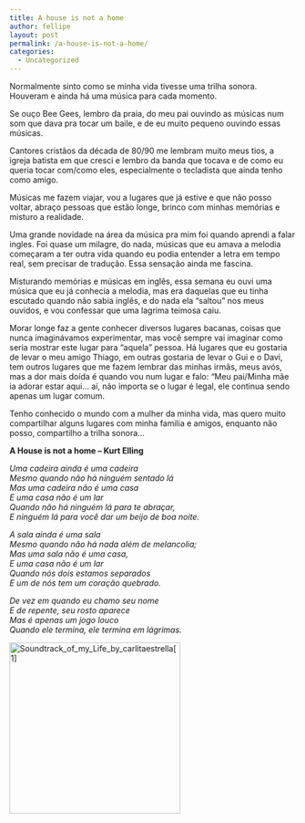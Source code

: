 ```yaml
---
title: A house is not a home
author: fellipe
layout: post
permalink: /a-house-is-not-a-home/
categories:
  - Uncategorized
---
```

<center>
</center>

  
Normalmente sinto como se minha vida tivesse uma trilha sonora. Houveram e ainda há uma música para cada momento.

Se ouço Bee Gees, lembro da praia, do meu pai ouvindo as músicas num som que dava pra tocar um baile, e de eu muito pequeno ouvindo essas músicas.

Cantores cristãos da década de 80/90 me lembram muito meus tios, a igreja batista em que cresci e lembro da banda que tocava e de como eu queria tocar com/como eles, especialmente o tecladista que ainda tenho como amigo.

Músicas me fazem viajar, vou a lugares que já estive e que não posso voltar, abraço pessoas que estão longe, brinco com minhas memórias e misturo a realidade.

Uma grande novidade na área da música pra mim foi quando aprendi a falar ingles. Foi quase um milagre, do nada, músicas que eu amava a melodia começaram a ter outra vida quando eu podia entender a letra em tempo real, sem precisar de tradução. Essa sensação ainda me fascina.

Misturando memórias e músicas em inglês, essa semana eu ouvi uma música que eu já conhecia a melodia, mas era daquelas que eu tinha escutado quando não sabia inglês, e do nada ela &#8220;saltou&#8221; nos meus ouvidos, e vou confessar que uma lagrima teimosa caiu.

Morar longe faz a gente conhecer diversos lugares bacanas, coisas que nunca imaginávamos experimentar, mas você sempre vai imaginar como seria mostrar este lugar para &#8220;aquela&#8221; pessoa. Há lugares que eu gostaria de levar o meu amigo Thiago, em outras gostaria de levar o Gui e o Davi, tem outros lugares que me fazem lembrar das minhas irmãs, meus avós, mas a dor mais doída é quando vou num lugar e falo: &#8220;Meu pai/Minha mãe ia adorar estar aqui&#8230; aí, não importa se o lugar é legal, ele continua sendo apenas um lugar comum.

Tenho conhecido o mundo com a mulher da minha vida, mas quero muito compartilhar alguns lugares com minha familia e amigos, enquanto não posso, compartilho a trilha sonora&#8230;

**A House is not a home &#8211; Kurt Elling**

*Uma cadeira ainda é uma cadeira*  
*Mesmo quando não há ninguém sentado lá*  
*Mas uma cadeira não é uma casa*  
*E uma casa não é um lar*  
*Quando não há ninguém lá para te abraçar,*  
*E ninguém lá para você dar um beijo de boa noite.*

*A sala ainda é uma sala*  
*Mesmo quando não há nada além de melancolia;*  
*Mas uma sala não é uma casa,*  
*E uma casa não é um lar*  
*Quando nós dois estamos separados*  
*E um de nós tem um coração quebrado.*

*De vez em quando eu chamo seu nome*  
*E de repente, seu rosto aparece*  
*Mas é apenas um jogo louco*  
*Quando ele termina, ele termina em lágrimas.*

[<img class="size-full wp-image-269 aligncenter" alt="Soundtrack_of_my_Life_by_carlitaestrella[1]" src="http://fellipebrito.com/wp-content/uploads/2014/09/Soundtrack_of_my_Life_by_carlitaestrella1.jpg" width="300" height="300" />][1]

 [1]: http://fellipebrito.com/wp-content/uploads/2014/09/Soundtrack_of_my_Life_by_carlitaestrella1.jpg